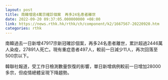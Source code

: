```yaml
---
layout: post
title: 南韓增逾4萬宗確診個案　再多24名患者離世
date: 2022-09-20 09:37:05.000000000 +08:00
link: https://news.rthk.hk/rthk/ch/component/k2/1667567-20220920.htm
categories: rthk
---
```


南韓過去一日新增47917宗新冠確診個案，再多24名患者離世，累計超過2446萬人染疫，27891人死亡。現有重症患者497人，較前一日減少11人，再次回落至500宗以下。

韓聯社報道，受工作日檢測數量恢復的影響，單日新增病例較前一日增加28000多宗，但疫情總體呈現下降趨勢。
